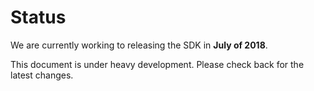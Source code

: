 # Status

We are currently working to releasing the SDK in **July of 2018**.

This document is under heavy development. Please check back for the latest
changes.